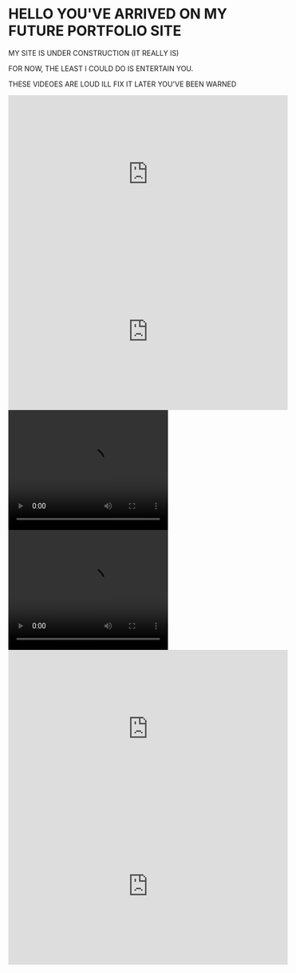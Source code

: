 # HELLO YOU'VE ARRIVED ON MY FUTURE PORTFOLIO SITE

MY SITE IS UNDER CONSTRUCTION (IT REALLY IS)

FOR NOW, THE LEAST I COULD DO IS ENTERTAIN YOU.

THESE VIDEOES ARE LOUD ILL FIX IT LATER YOU'VE BEEN WARNED

<iframe width="560" height="315" src="https://www.youtube.com/embed/hjynBSgUInc" title="YouTube video player" frameborder="0" allow="accelerometer; autoplay; clipboard-write; encrypted-media; gyroscope; picture-in-picture" allowfullscreen></iframe>

<iframe width="560" height="315" src="https://www.youtube.com/embed/0E15Mw7pjJw" title="YouTube video player" frameborder="0" allow="accelerometer; autoplay; clipboard-write; encrypted-media; gyroscope; picture-in-picture" allowfullscreen></iframe>

<video width="320" height="240" controls>
  <source src="https://cdn.discordapp.com/attachments/544146545797234688/928066156307316746/hoz9s71lbj981.mov" type="video/mov">
  <source src="https://cdn.discordapp.com/attachments/544146545797234688/928066156307316746/hoz9s71lbj981.mov" type="video/ogg">
  Your browser does not support the video tag.
</video>

<video width="320" height="240" controls>
  <source src="https://cdn.discordapp.com/attachments/839034380595757086/913111276190838825/Im_a_quiet_gorilla_.mp4" type="video/mp4">
  <source src="https://cdn.discordapp.com/attachments/839034380595757086/913111276190838825/Im_a_quiet_gorilla_.mp4" type="video/ogg">
  Your browser does not support the video tag.
</video>

<iframe width="560" height="315" src="https://www.youtube.com/embed/OnRhMQT1GWs" title="YouTube video player" frameborder="0" allow="accelerometer; autoplay; clipboard-write; encrypted-media; gyroscope; picture-in-picture" allowfullscreen></iframe>

<iframe width="560" height="315" src="https://www.youtube.com/embed/Lj9ALWIfP3E" title="YouTube video player" frameborder="0" allow="accelerometer; autoplay; clipboard-write; encrypted-media; gyroscope; picture-in-picture" allowfullscreen></iframe>
